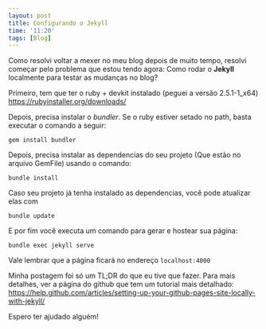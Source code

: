 ```yaml
---
layout: post
title: Configurando o Jekyll
time: '11:20'
tags: [Blog]
---
```


Como resolvi voltar a mexer no meu blog depois de muito tempo, resolvi começar pelo problema que estou tendo agora:
Como rodar o **Jekyll** localmente para testar as mudanças no blog?

Primeiro, tem que ter o ruby + devkit instalado (peguei a versão 2.5.1-1_x64)
<https://rubyinstaller.org/downloads/>

Depois, precisa instalar o *bundler*. Se o ruby estiver setado no path, basta executar o comando a seguir:
```
gem install bundler
```

Depois, precisa instalar as dependencias do seu projeto (Que estão no arquivo GemFile) usando o comando:
```
bundle install
```

Caso seu projeto já tenha instalado as dependencias, você pode atualizar elas com 
```
bundle update
```

E por fim você executa um comando para gerar e hostear sua página:
```
bundle exec jekyll serve
```

Vale lembrar que a página ficará no endereço `localhost:4000`

Minha postagem foi só um TL;DR do que eu tive que fazer. Para mais detalhes, ver a página do github que tem um tutorial mais detalhado:
<https://help.github.com/articles/setting-up-your-github-pages-site-locally-with-jekyll/>

Espero ter ajudado alguém!